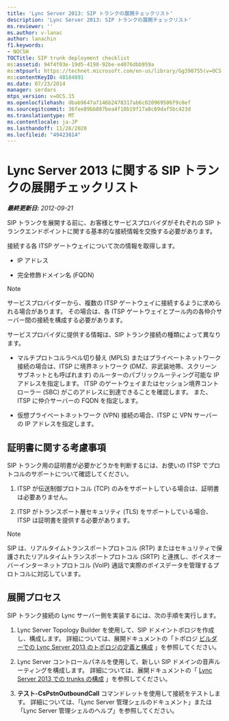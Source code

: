 ```yaml
---
title: 'Lync Server 2013: SIP トランクの展開チェックリスト'
description: 'Lync Server 2013: SIP トランクの展開チェックリスト'
ms.reviewer: ''
ms.author: v-lanac
author: lanachin
f1.keywords:
- NOCSH
TOCTitle: SIP trunk deployment checklist
ms:assetid: 94f4f03e-19d5-4198-92be-e4076dbb959a
ms:mtpsurl: https://technet.microsoft.com/en-us/library/Gg398755(v=OCS.15)
ms:contentKeyID: 48184891
ms.date: 07/23/2014
manager: serdars
mtps_version: v=OCS.15
ms.openlocfilehash: dbab9647a7146b2478317ab6c020969506f9c0ef
ms.sourcegitcommit: 36fee89bb887bea4f18b19f17a8c69daf5bc423d
ms.translationtype: MT
ms.contentlocale: ja-JP
ms.lasthandoff: 11/26/2020
ms.locfileid: "49423814"
---
```

# <a name="sip-trunk-deployment-checklist-for-lync-server-2013"></a>Lync Server 2013 に関する SIP トランクの展開チェックリスト

<div data-xmlns="http://www.w3.org/1999/xhtml">

<div class="topic" data-xmlns="http://www.w3.org/1999/xhtml" data-msxsl="urn:schemas-microsoft-com:xslt" data-cs="https://msdn.microsoft.com/">

<div data-asp="https://msdn2.microsoft.com/asp">



</div>

<div id="mainSection">

<div id="mainBody">

<span> </span>

_**最終更新日:** 2012-09-21_

SIP トランクを展開する前に、お客様とサービスプロバイダがそれぞれの SIP トランクエンドポイントに関する基本的な接続情報を交換する必要があります。

接続する各 ITSP ゲートウェイについて次の情報を取得します。

  - IP アドレス

  - 完全修飾ドメイン名 (FQDN)

<div>


> [!NOTE]  
> サービスプロバイダーから、複数の ITSP ゲートウェイに接続するように求められる場合があります。 その場合は、各 ITSP ゲートウェイとプール内の各仲介サーバー間の接続を構成する必要があります。



</div>

サービスプロバイダに提供する情報は、SIP トランク接続の種類によって異なります。

  - マルチプロトコルラベル切り替え (MPLS) またはプライベートネットワーク接続の場合は、ITSP に境界ネットワーク (DMZ、非武装地帯、スクリーンサブネットとも呼ばれます) のルーターのパブリックルーティング可能な IP アドレスを指定します。 ITSP のゲートウェイまたはセッション境界コントローラー (SBC) がこのアドレスに到達できることを確認します。 また、ITSP に仲介サーバーの FQDN を指定します。

  - 仮想プライベートネットワーク (VPN) 接続の場合、ITSP に VPN サーバーの IP アドレスを指定します。

<div>

## <a name="certificate-considerations"></a>証明書に関する考慮事項

SIP トランク用の証明書が必要かどうかを判断するには、お使いの ITSP でプロトコルのサポートについて確認してください。

1.  ITSP が伝送制御プロトコル (TCP) のみをサポートしている場合は、証明書は必要ありません。

2.  ITSP がトランスポート層セキュリティ (TLS) をサポートしている場合、ITSP は証明書を提供する必要があります。

<div>


> [!NOTE]  
> SIP は、リアルタイムトランスポートプロトコル (RTP) またはセキュリティで保護されたリアルタイムトランスポートプロトコル (SRTP) と連携し、ボイスオーバーインターネットプロトコル (VoIP) 通話で実際のボイスデータを管理するプロトコルに対応しています。



</div>

</div>

<div>

## <a name="deployment-process"></a>展開プロセス

SIP トランク接続の Lync サーバー側を実装するには、次の手順を実行します。

1.  Lync Server Topology Builder を使用して、SIP ドメイントポロジを作成し、構成します。 詳細については、展開ドキュメントの「トポロジ [ビルダーでの Lync Server 2013 のトポロジの定義と構成](lync-server-2013-define-and-configure-a-topology-in-topology-builder.md) 」を参照してください。

2.  Lync Server コントロールパネルを使用して、新しい SIP ドメインの音声ルーティングを構成します。 詳細については、展開ドキュメントの「 [Lync Server 2013 での trunks の構成](lync-server-2013-configuring-trunks.md) 」を参照してください。

3.  **テスト-CsPstnOutboundCall** コマンドレットを使用して接続をテストします。 詳細については、「Lync Server 管理シェルのドキュメント」または「Lync Server 管理シェルのヘルプ」を参照してください。

</div>

</div>

<span> </span>

</div>

</div>

</div>

